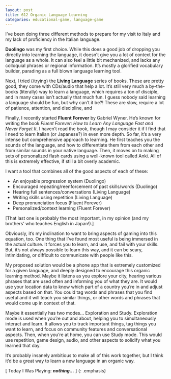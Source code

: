 ```yaml
---
layout: post
title: 612 Organic Language Learning
categories: educational-game, language-game
---
```

I’ve been doing three different methods to prepare for my visit to Italy and my lack of proficiency in the Italian language.

**Duolingo** was my first choice.  While this does a good job of dropping you directly into learning the language, it doesn’t give you a lot of context for the language as a whole.  It can also feel a little bit mechanized, and lacks any colloquial phrases or regional information.  It’s mostly a glorified vocabulary builder, parading as a full blown language learning tool.

Next, I tried (/trying) the **Living Language** series of books.  These are pretty good, they come with CDs/audio that help a lot.  It’s still very much a by-the-books (literally) way to learn a language, which requires a ton of disciple, and in many cases isn’t actually that much fun.  I guess nobody said learning a language should be fun, but why can’t it be?! These are slow, require a lot of patience, attention, and discipline, and

Finally, I recently started **Fluent Forever** by Gabriel Wyner.  He’s known for writing the book *Fluent Forever: How to Learn Any Language Fast and Never Forget It*.  I haven’t read the book, though I may consider it if I find that I need to learn Italian (or Japanese?) in even more depth. So far, it’s a very intense but comprehensive approach to learning.  He first teaches you the sounds of the language, and how to differentiate them from each other and from similar sounds in your native language.  Then, it moves on to making sets of personalized flash cards using a well-known tool called Anki.  All of this is extremely effective, if still a bit overly academic.

I want a tool that combines all of the good aspects of each of these:

- An enjoyable progression system (Duolingo)
- Encouraged repeating/reenforcement of past skills/words (Duolingo)
- Hearing full sentences/conversations (Living Language)
- Writing skills using repetition (Living Language)
- Deep pronunciation focus (Fluent Forever)
- Personalized/context learning (Fluent Forever)

[That last one is probably the most important, in my opinion (and my brothers’ who teaches English in Japan!).]

Obviously, it’s my inclination to want to bring aspects of gaming into this equation, too.  One thing that I’ve found most useful is being immersed in the actual culture.  It forces you to learn, and use, and fail with your skills.  But, it’s not always possible to learn this way, and it can be scary, intimidating, or difficult to communicate with people like this.

My proposed solution would be a phone app that is extremely customized for a given language, and deeply designed to encourage this organic learning method.  Maybe it listens as you explore your city, hearing various phrases that are used often and informing you of what they are.  It would use your location data to know which part of a country you’re in and adjust aspects based on that. You could tag words and phrases that you find useful and it will teach you similar things, or other words and phrases that would come up in context of that.

Maybe it essentially has two modes… Exploration and Study.  Exploration mode is used when you’re out and about, helping you to simultaneously interact and learn.  It allows you to track important things, tag things you want to learn, and focus on community features and conversational aspects.  Then, when you’re at home, you can use Study mode.  This would use repetition, game design, audio, and other aspects to solidify what you learned that day.

It’s probably insanely ambitious to make all of this work together, but I think it’d be a great way to learn a new language in an organic way.

[ Today I Was Playing: ***nothing...*** ]
{: .emphasis}